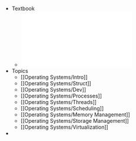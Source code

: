 - Textbook
	- ![Operating System Concepts 10th Edition 2018 4.pdf](../assets/Operating_System_Concepts_10th_Edition_2018_4_1706482385126_0.pdf)
- Topics
	- [[Operating Systems/Intro]]
	- [[Operating Systems/Struct]]
	- [[Operating Systems/Dev]]
	- [[Operating Systems/Processes]]
	- [[Operating Systems/Threads]]
	- [[Operating Systems/Scheduling]]
	- [[Operating Systems/Memory Management]]
	- [[Operating Systems/Storage Management]]
	- [[Operating Systems/Virtualization]]
-